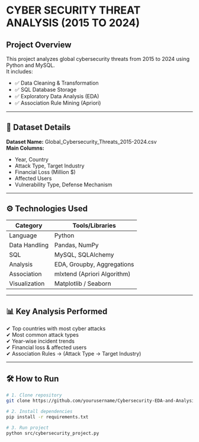 # CYBER SECURITY THREAT ANALYSIS (2015 TO 2024)

##  Project Overview

This project analyzes global cybersecurity threats from 2015 to 2024 using Python and MySQL.  
It includes:
- ✅ Data Cleaning & Transformation  
- ✅ SQL Database Storage  
- ✅ Exploratory Data Analysis (EDA)  
- ✅ Association Rule Mining (Apriori)

-----------------------------------------------------------------------------------------------------------

## 📁 Dataset Details

**Dataset Name:** Global_Cybersecurity_Threats_2015-2024.csv  
**Main Columns:**
- Year, Country  
- Attack Type, Target Industry  
- Financial Loss (Million $)  
- Affected Users  
- Vulnerability Type, Defense Mechanism  

----------------------------------------------------------------------------------------------------------------

## ⚙️ Technologies Used

| Category        | Tools/Libraries            |
|-----------------|-----------------------------|
| Language        | Python                     |
| Data Handling   | Pandas, NumPy              |
| SQL             | MySQL, SQLAlchemy          |
| Analysis        | EDA, Groupby, Aggregations |
| Association     | mlxtend (Apriori Algorithm)|
| Visualization   | Matplotlib / Seaborn       |

------------------------------------------------------------------------------------------------------------------

## 📊 Key Analysis Performed

✔ Top countries with most cyber attacks  
✔ Most common attack types  
✔ Year-wise incident trends  
✔ Financial loss & affected users  
✔ Association Rules → (Attack Type → Target Industry)

------------------------------------------------------------------------------------------------------------------

## 🛠 How to Run

```bash
# 1. Clone repository
git clone https://github.com/yourusername/Cybersecurity-EDA-and-Analysis.git

# 2. Install dependencies
pip install -r requirements.txt

# 3. Run project
python src/cybersecurity_project.py
